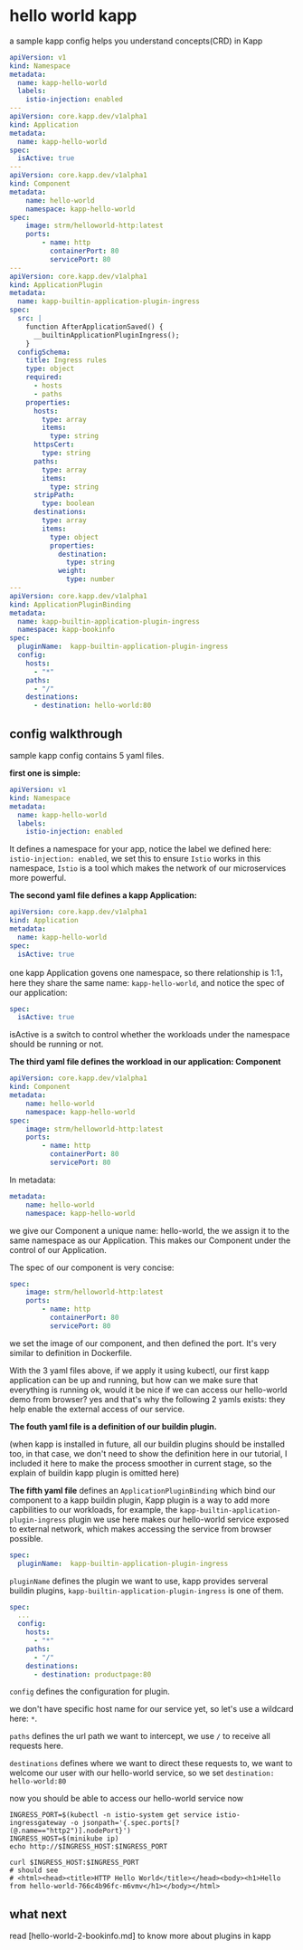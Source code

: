 # hello world kapp

a sample kapp config helps you understand concepts(CRD) in Kapp

```yaml
apiVersion: v1
kind: Namespace
metadata:
  name: kapp-hello-world
  labels:
    istio-injection: enabled
---
apiVersion: core.kapp.dev/v1alpha1
kind: Application
metadata:
  name: kapp-hello-world
spec:
  isActive: true
---
apiVersion: core.kapp.dev/v1alpha1
kind: Component
metadata:
    name: hello-world
    namespace: kapp-hello-world
spec:
    image: strm/helloworld-http:latest
    ports:
        - name: http
          containerPort: 80
          servicePort: 80
---
apiVersion: core.kapp.dev/v1alpha1
kind: ApplicationPlugin
metadata:
  name: kapp-builtin-application-plugin-ingress
spec:
  src: |
    function AfterApplicationSaved() {
      __builtinApplicationPluginIngress();
    }
  configSchema:
    title: Ingress rules
    type: object
    required:
      - hosts
      - paths
    properties:
      hosts:
        type: array
        items:
          type: string
      httpsCert:
        type: string
      paths:
        type: array
        items:
          type: string
      stripPath:
        type: boolean
      destinations:
        type: array
        items:
          type: object
          properties:
            destination:
              type: string
            weight:
              type: number
---
apiVersion: core.kapp.dev/v1alpha1
kind: ApplicationPluginBinding
metadata:
  name: kapp-builtin-application-plugin-ingress
  namespace: kapp-bookinfo
spec:
  pluginName:  kapp-builtin-application-plugin-ingress
  config:
    hosts:
      - "*"
    paths:
      - "/"
    destinations:
      - destination: hello-world:80
```

## config walkthrough

sample kapp config contains 5 yaml files.



**first one is simple:**

```yaml
apiVersion: v1
kind: Namespace
metadata:
  name: kapp-hello-world
  labels:
    istio-injection: enabled
```

It defines a namespace for your app, notice the label we defined here: `istio-injection: enabled`, we set this to ensure `Istio` works in this namespace, `Istio` is a tool which makes the network of our microservices more powerful.



**The second yaml file defines a kapp Application:**

```yaml
apiVersion: core.kapp.dev/v1alpha1
kind: Application
metadata:
  name: kapp-hello-world
spec:
  isActive: true
```

one kapp Application govens one namespace, so there relationship is 1:1，here they share the same name: `kapp-hello-world`, and notice the spec of our application:

```yaml
spec:
  isActive: true
```

isActive is a switch to control whether the workloads under the namespace should be running or not.



**The third yaml file defines the workload in our application: Component**

```yaml
apiVersion: core.kapp.dev/v1alpha1
kind: Component
metadata:
    name: hello-world
    namespace: kapp-hello-world
spec:
    image: strm/helloworld-http:latest
    ports:
        - name: http
          containerPort: 80
          servicePort: 80
```

 In metadata:

```yaml
metadata:
    name: hello-world
    namespace: kapp-hello-world
```

we give our Component a unique name: hello-world, the we assign it to the same namespace as our Application. This makes our Component under the control of our Application.

The spec of our component is very concise:

```yaml
spec:
    image: strm/helloworld-http:latest
    ports:
        - name: http
          containerPort: 80
          servicePort: 80
```

we set the image of our component, and then defined the port. It's very similar to definition in Dockerfile.



With the 3 yaml files above, if we apply it using kubectl, our first kapp application can be up and running, but how can we make sure that everything is running ok, would it be nice if we can access our hello-world demo from browser? yes and that's why the following 2 yamls exists: they help enable the external access of our service.



**The fouth yaml file is a definition of our buildin plugin.**

(when kapp is installed in future, all our buildin plugins should be installed too, in that case, we don't need to show the definition here in our tutorial, I included it here to make the process smoother in current stage, so the explain of buildin kapp plugin is omitted here)



**The fifth yaml file** defines an `ApplicationPluginBinding` which bind our component to a kapp buildin plugin,  Kapp plugin is a way to add more capbilities to our workloads, for example, the `kapp-builtin-application-plugin-ingress` plugin we use here makes our hello-world service exposed to external network, which makes accessing the service from browser possible.

```yaml
spec:
  pluginName:  kapp-builtin-application-plugin-ingress
```

`pluginName` defines the plugin we want to use, kapp provides serveral buildin plugins, `kapp-builtin-application-plugin-ingress` is one of them.

```yaml
spec:
  ...
  config:
    hosts:
      - "*"
    paths:
      - "/"
    destinations:
      - destination: productpage:80	
```

`config` defines the configuration for plugin.

we don't have specific host name for our service yet, so let's use a wildcard here: `*`.

`paths` defines the url path we want to intercept, we use `/` to receive all requests here.

`destinations` defines where we want to direct these requests to, we want to welcome our user with our hello-world service, so we set `destination: hello-world:80`

now you should be able to access our hello-world service now

```shell
INGRESS_PORT=$(kubectl -n istio-system get service istio-ingressgateway -o jsonpath='{.spec.ports[?(@.name=="http2")].nodePort}')
INGRESS_HOST=$(minikube ip)
echo http://$INGRESS_HOST:$INGRESS_PORT

curl $INGRESS_HOST:$INGRESS_PORT
# should see
# <html><head><title>HTTP Hello World</title></head><body><h1>Hello from hello-world-766c4b96fc-m6vmv</h1></body></html>
```

## what next 

read [hello-world-2-bookinfo.md] to know more about plugins in kapp